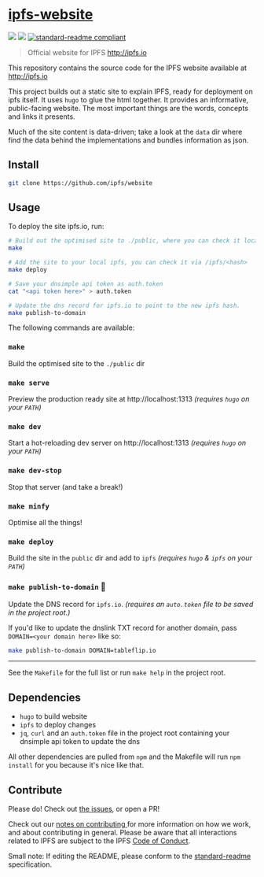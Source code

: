 # [ipfs-website](ifps.io)

[![](https://img.shields.io/badge/made%20by-Protocol%20Labs-blue.svg?style=flat-square)](http://ipn.io)
[![](https://img.shields.io/badge/project-ipfs-blue.svg?style=flat-square)](http://github.com/ipfs/ipfs)
[![standard-readme compliant](https://img.shields.io/badge/standard--readme-OK-green.svg?style=flat-square)](https://github.com/RichardLitt/standard-readme)

> Official website for IPFS http://ipfs.io

This repository contains the source code for the IPFS website available at http://ipfs.io

This project builds out a static site to explain IPFS, ready for deployment on ipfs itself. It uses `hugo` to glue the html together. It provides an informative, public-facing website. The most important things are the words, concepts and links it presents.

Much of the site content is data-driven; take a look at the `data` dir where find the data behind the implementations and bundles information as json.

## Install

```sh
git clone https://github.com/ipfs/website
```

## Usage

To deploy the site ipfs.io, run:

```sh
# Build out the optimised site to ./public, where you can check it locally.
make

# Add the site to your local ipfs, you can check it via /ipfs/<hash>
make deploy

# Save your dnsimple api token as auth.token
cat "<api token here>" > auth.token

# Update the dns record for ipfs.io to point to the new ipfs hash.
make publish-to-domain
```

The following commands are available:

### `make`

Build the optimised site to the `./public` dir

### `make serve`

Preview the production ready site at http://localhost:1313 _(requires `hugo` on your `PATH`)_

### `make dev`

Start a hot-reloading dev server on http://localhost:1313 _(requires `hugo` on your `PATH`)_

### `make dev-stop`

Stop that server (and take a break!)

### `make minfy`

Optimise all the things!

### `make deploy`

Build the site in the `public` dir and add to `ipfs` _(requires `hugo` & `ipfs` on your `PATH`)_

### `make publish-to-domain` :rocket:

Update the DNS record for `ipfs.io`.  _(requires an `auto.token` file to be saved in the project root.)_

If you'd like to update the dnslink TXT record for another domain, pass `DOMAIN=<your domain here>` like so:

```sh
make publish-to-domain DOMAIN=tableflip.io
```

---

See the `Makefile` for the full list or run `make help` in the project root.

## Dependencies

* `hugo` to build website
* `ipfs` to deploy changes
* `jq`, `curl` and an `auth.token` file in the project root containing your dnsimple api token to update the dns

All other dependencies are pulled from `npm` and the Makefile will run `npm install` for you because it's nice like that.

## Contribute

Please do! Check out [the issues](https://github.com/ipfs/website/issues), or open a PR!

Check out our [notes on contributing ](https://github.com/ipfs/js-ipfs#contribute) for more information on how we work, and about contributing in general. Please be aware that all interactions related to IPFS are subject to the IPFS [Code of Conduct](https://github.com/ipfs/community/blob/master/code-of-conduct.md).

Small note: If editing the README, please conform to the [standard-readme](https://github.com/RichardLitt/standard-readme) specification.
